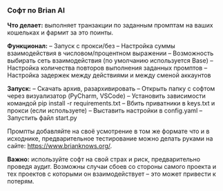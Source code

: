 ### Cофт по Brian AI 

__Что делает:__ выполняет транзакции по заданным промптам на ваших кошельках и фармит за это поинты.

__Функционал:__
– Запуск с прокси/без
– Настройка суммы взаимодействия в числовом/процентном выражении
– Возможность выбирать сеть взаимодействия (по умолчанию используется Base)
– Настройка количества повторов выполнения заданных промптов
– Настройка задержек между действиями и между сменой аккаунтов

__Запуск:__
– Cкачать архив, разархивировать
– Открыть папку с софтом через визуализатор (PyCharm, VSCode)
– Установить зависимости командой pip install -r requirements.txt
– Вбить приватники в keys.txt и прокси (если используете)
– Выставить настройки в config.yaml
– Запустить файл start.py

Промпты добавляйте на своё усмотрение в том же формате что и в исходнике, предварительное тестирование можно делать руками на сайте: https://www.brianknows.org/.

__Важно:__ используйте софт на свой страх и риск, предварительно проведя аудит. Возможны случаи сбоев со стороны самого проекта и тех проектов с которыми он взаимодействует – это может привести к потерям.